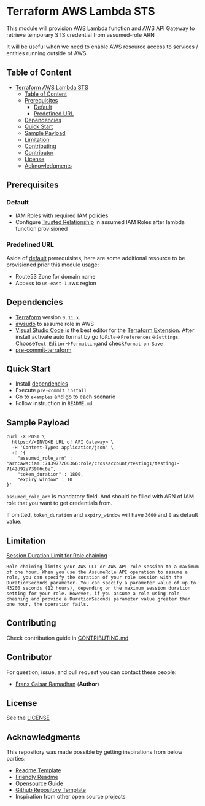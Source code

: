 # Terraform AWS Lambda STS

This module will provision AWS Lambda function and AWS API Gateway to retrieve temporary STS credential from assumed-role ARN

It will be useful when we need to enable AWS resource access to services / entities running outside of AWS.

## Table of Content

- [Terraform AWS Lambda STS](#terraform-aws-lambda-sts)
  - [Table of Content](#table-of-content)
  - [Prerequisites](#prerequisites)
    - [Default](#default)
    - [Predefined URL](#predefined-url)
  - [Dependencies](#dependencies)
  - [Quick Start](#quick-start)
  - [Sample Payload](#sample-payload)
  - [Limitation](#limitation)
  - [Contributing](#contributing)
  - [Contributor](#contributor)
  - [License](#license)
  - [Acknowledgments](#acknowledgments)

## Prerequisites

### Default

- IAM Roles with required IAM policies.
- Configure [Trusted Relationship](https://aws.amazon.com/premiumsupport/knowledge-center/iam-assume-role-cli/) in assumed IAM Roles after lambda function provisioned

### Predefined URL

Aside of [default](#default) prerequisites, here are some additional resource to be provisioned prior this module usage:

- Route53 Zone for domain name
- Access to `us-east-1` aws region

## Dependencies

- [Terraform](https://releases.hashicorp.com/terraform/) version `0.11.x`.
- [awsudo](https://github.com/makethunder/awsudo) to assume role in AWS
- [Visual Studio Code](https://code.visualstudio.com/download) is the best editor for the [Terraform Extension](https://marketplace.visualstudio.com/items?itemName=mauve.terraform). After install activate auto format by go to`File`→`Preferences`→`Settings`. Choose`Text Editor`→`Formatting`and check`Format on Save`
- [pre-commit-terraform](https://github.com/antonbabenko/pre-commit-terraform)

## Quick Start

- Install [dependencies](#dependencies)
- Execute `pre-commit install`
- Go to `examples` and go to each scenario
- Follow instruction in `README.md`

## Sample Payload

```
curl -X POST \
  https://<INVOKE URL of API Gateway> \
  -H 'Content-Type: application/json' \
  -d '{
	"assumed_role_arn" : "arn:aws:iam::743977200366:role/crossaccount/testing1/testing1-7142d92e739f6c6e",
	"token_duration" : 1800,
	"expiry_window" : 10
}'
```

`assumed_role_arn` is mandatory field. And should be filled with ARN of IAM role that you want to get credentials from.

If omitted, `token_duration` and `expiry_window` will have `3600` and `0` as default value.

## Limitation

[Session Duration Limit for Role chaining](https://docs.aws.amazon.com/IAM/latest/UserGuide/id_roles_terms-and-concepts.html)
```
Role chaining limits your AWS CLI or AWS API role session to a maximum of one hour. When you use the AssumeRole API operation to assume a role, you can specify the duration of your role session with the DurationSeconds parameter. You can specify a parameter value of up to 43200 seconds (12 hours), depending on the maximum session duration setting for your role. However, if you assume a role using role chaining and provide a DurationSeconds parameter value greater than one hour, the operation fails.
```

## Contributing

Check contribution guide in [CONTRIBUTING.md](https://github.com/traveloka/terraform-aws-lambda-sts/blob/master/CONTRIBUTING.md)

## Contributor

For question, issue, and pull request you can contact these people:

- [Frans Caisar Ramadhan](https://github.com/franzramadhan) (**Author**)

## License

See the [LICENSE](https://github.com/traveloka/terraform-aws-lambda-sts/blob/master/LICENSE)

## Acknowledgments

This repository was made possible by getting inspirations from below parties:

- [Readme Template](https://gist.github.com/PurpleBooth/109311bb0361f32d87a2)
- [Friendly Readme](https://rowanmanning.com/posts/writing-a-friendly-readme/)
- [Opensource Guide](https://opensource.guide/starting-a-project/)
- [Github Repository Template](https://github.com/traveloka/terraform-aws-modules-template)
- Inspiration from other open source projects
